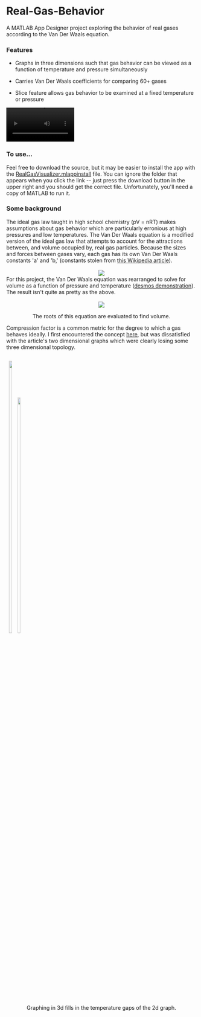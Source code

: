 # Real-Gas-Behavior
A MATLAB App Designer project exploring the behavior of real gases according to the Van Der Waals equation.
<h3> Features </h3>

- Graphs in three dimensions such that gas behavior can be viewed as a function of temperature and pressure simultaneously

- Carries Van Der Waals coefficients for comparing 60+ gases

- Slice feature allows gas behavior to be examined at a fixed temperature or pressure

<video src="https://user-images.githubusercontent.com/121359508/209477178-650cf3df-e9fe-4d5f-a8e8-7e774341a3b3.mp4" width=180><video/>

<h3> To use... </h3>
Feel free to download the source, but it may be easier to install the app with the <a href="https://drive.google.com/file/d/1ZYsmD1W2tIB2VOImvbMRTEOxshHNLKax/view?usp=sharing"> RealGasVisualizer.mlappinstall</a> file. You can ignore the folder that appears when you click the link -- just press the download button in the upper right and you should get the correct file. Unfortunately, you'll need a copy of MATLAB to run it.

<h3> Some background </h3>
The ideal gas law taught in high school chemistry (pV = nRT) makes assumptions about gas behavior which are particularly erronious at high pressures and low temperatures. The Van Der Waals equation is a modified version of the ideal gas law that attempts to account for the attractions between, and volume occupied by, real gas particles. Because the sizes and forces between gases vary, each gas has its own Van Der Waals constants 'a' and 'b,' (constants stolen from <a href="https://en.wikipedia.org/wiki/Van_der_Waals_constants_(data_page)"> this Wikipedia article</a>).
<br></br>
<div align="center">
  <img src="https://latex.codecogs.com/svg.image?p=\frac{nRT}{V-nb}-\frac{an^2}{v^2}"/>
</div>
For this project, the Van Der Waals equation was rearranged to solve for volume as a function of pressure and temperature (<a href="https://www.desmos.com/calculator/scpxiiiy5f">desmos demonstration</a>). The result isn't quite as pretty as the above.
<br></br>
<div align="center">
  <img src="https://latex.codecogs.com/svg.image?p{\color{Red}&space;v^3}&plus;(nbp&plus;nRT){\color{Red}&space;v^2}&plus;an^2{\color{Red}&space;v}&plus;abn^3=0"/>
  
  The roots of this equation are evaluated to find volume.
</div>

Compression factor is a common metric for the degree to which a gas behaves ideally. I first encountered the concept <a href="https://www.chemguide.co.uk/physical/kt/realgases.html" style="white-space: nowrap">here</a>, but was dissatisfied with the article's two dimensional graphs which were clearly losing some three dimensional topology.

<p align="center" style="display:inline-block">
  <img src="https://user-images.githubusercontent.com/121359508/209476218-4d349f83-b25d-440d-839d-75a43fb64621.png"/ width="43%">
  <img src="https://user-images.githubusercontent.com/121359508/209479554-2b7c1386-b4b3-40a8-9dc8-1c83cc625ad8.gif"/ width="40%">
</p>
<p align="center">
  Graphing in 3d fills in the temperature gaps of the 2d graph.
</p>
